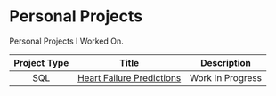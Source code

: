 # Personal Projects
Personal Projects I Worked On.


| Project Type | Title | Description |
| :-----------: | ----------- |----------- |
| SQL| [Heart Failure Predictions](https://github.com/Parkerjcow/personal_data_projects/tree/Heart-Failure-Predictions) | Work In Progress |


